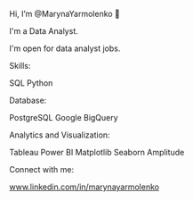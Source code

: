 Hi, I’m @MarynaYarmolenko 👋

I'm a Data Analyst.

I'm open for data analyst jobs.

Skills:

SQL Python

Database:

PostgreSQL Google BigQuery

Analytics and Visualization:

Tableau  Power BI  Matplotlib  Seaborn  Amplitude 

Connect with me:

www.linkedin.com/in/marynayarmolenko 
<!---
MarynaYarmolenko/MarynaYarmolenko is a ✨ special ✨ repository because its `README.md` (this file) appears on your GitHub profile.
You can click the Preview link to take a look at your changes.
--->
